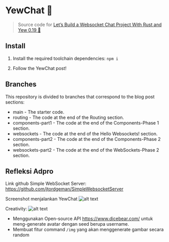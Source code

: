 # YewChat 💬

> Source code for [Let’s Build a Websocket Chat Project With Rust and Yew 0.19 🦀](https://fsjohnny.medium.com/lets-build-a-websockets-project-with-rust-and-yew-0-19-60720367399f)

## Install

1. Install the required toolchain dependencies:
   ```npm i```

2. Follow the YewChat post!

## Branches

This repository is divided to branches that correspond to the blog post sections:

* main - The starter code.
* routing - The code at the end of the Routing section.
* components-part1 - The code at the end of the Components-Phase 1 section.
* websockets - The code at the end of the Hello Websockets! section.
* components-part2 - The code at the end of the Components-Phase 2 section.
* websockets-part2 - The code at the end of the WebSockets-Phase 2 section.


## Refleksi Adpro
Link github Simple WebSocket Server: https://github.com/jtordgeman/SimpleWebsocketServer

Screenshot menjalankan YewChat
![alt text](image.png)


Creativity:
![alt text](image-1.png)
- Menggunakan Open-source API https://www.dicebear.com/ untuk meng-generate avatar dengan seed berupa username.
- Membuat fitur command `/img` yang akan menggenerate gambar secara random
